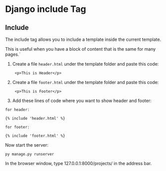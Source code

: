 # Django include Tag
## Include

The include tag allows you to include a template inside the current template.

This is useful when you have a block of content that is the same for many pages.`

1. Create a file `header.html` under the template folder and paste this code:

        <p>This is Header</p>

2. Create a file `footer.html` under the template folder and paste this code:

        <p>This is Footer</p>

3. Add these lines of code where you want to show header and footer:

`for header:`

    {% include 'header.html' %}

`for footer:`      

    {% include 'footer.html' %}

Now start the server:

    py manage.py runserver

In the browser window, type 127.0.0.1:8000/projects/ in the address bar.        